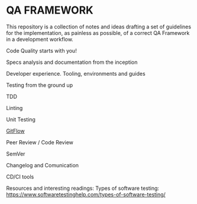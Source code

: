 # **QA FRAMEWORK**

This repository is a collection of notes and ideas drafting a set of guidelines for the implementation, as painless as possible, of a correct QA Framework in a development workflow.

Code Quality starts with you!

Specs analysis and documentation from the inception

Developer experience. Tooling, environments and guides

Testing from the ground up

TDD

Linting

Unit Testing

[GitFlow](gitflow.md)

Peer Review / Code Review

SemVer

Changelog and Comunication

CD/CI tools

Resources and interesting readings:
Types of software testing: https://www.softwaretestinghelp.com/types-of-software-testing/
